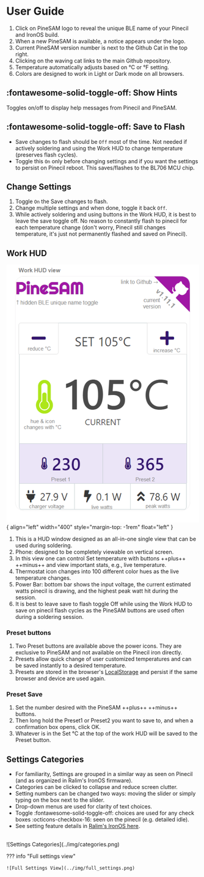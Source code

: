 # User Guide

1. Click on PineSAM logo to reveal the unique BLE name of your Pinecil and IronOS build.
2. When a new PineSAM is available, a notice appears under the logo.
3. Current PineSAM version number is next to the Github Cat in the top right.
4. Clicking on the waving cat links to the main Github repository.
5. Temperature automatically adjusts based on °C or °F setting.
6. Colors are designed to work in Light or Dark mode on all browsers.

## :fontawesome-solid-toggle-off: Show Hints

Toggles on/off to display help messages from Pinecil and PineSAM.

## :fontawesome-solid-toggle-off: Save to Flash

- Save changes to flash should be `Off` most of the time. Not needed if actively soldering and using the Work HUD to change temperature (preserves flash cycles).
- Toggle this `On` only before changing settings and if you want the settings to persist on Pinecil reboot. This saves/flashes to the BL706 MCU chip.

## Change Settings

1. Toggle `On` the Save changes to flash.
2. Change multiple settings and when done, toggle it back `Off`.
3. While actively soldering and using buttons in the Work HUD, it is best to leave the save toggle off. No reason to constantly flash to pinecil for each temperature change (don't worry, Pinecil still changes temperature, it's just not permanently flashed and saved on Pinecil).

## Work HUD

![PineSAM Work View - HUD (Heads Up Display) detailed](../img/workHUD-detailed.png){ align="left" width="400" style="margin-top: -1rem" float="left" }

1. This is a HUD window designed as an all-in-one single view that can be used during soldering.
2. Phone: designed to be completely viewable on vertical screen.
3. In this view one can control Set temperature with buttons ++plus++ ++minus++ and view important stats, e.g., live temperature.
4. Thermostat icon changes into 100 different color hues as the live temperature changes.
5. Power Bar: bottom bar shows the input voltage, the current estimated watts pinecil is drawing, and the highest peak watt hit during the session.
6. It is best to leave save to flash toggle Off while using the Work HUD to save on pinecil flash cycles as the PineSAM buttons are used often during a soldering session.
<div style="clear: both;"></div>

### Preset buttons

1. Two Preset buttons are available above the power icons. They are exclusive to PineSAM and not available on the Pinecil iron directly.
2. Presets allow quick change of user customized temperatures and can be saved instantly to a desired temperature.
3. Presets are stored in the browser's [LocalStorage](https://developer.mozilla.org/en-US/docs/Web/API/Window/localStorage) and persist if the same browser and device are used again.

### Preset Save

1. Set the number desired with the PineSAM ++plus++ ++minus++ buttons.
2. Then long hold the Preset1 or Preset2 you want to save to, and when a confirmation box opens, click OK.
3. Whatever is in the Set °C at the top of the work HUD will be saved to the Preset button.

## Settings Categories

- For familiarity, Settings are grouped in a similar way as seen on Pinecil (and as organized in Ralim's IronOS firmware).
- Categories can be clicked to collapse and reduce screen clutter.
- Setting numbers can be changed two ways: moving the slider or simply typing on the box next to the slider.
- Drop-down menus are used for clarity of text choices.
- Toggle :fontawesome-solid-toggle-off: choices are used for any check boxes :octicons-checkbox-16: seen on the pinecil (e.g. detailed idle).
- See setting feature details in [Ralim's IronOS here](https://ralim.github.io/IronOS/Settings/).
<br>
![Settings Categories](../img/categories.png)

??? info "Full settings view"
    
    ![Full Settings View](../img/full_settings.png)